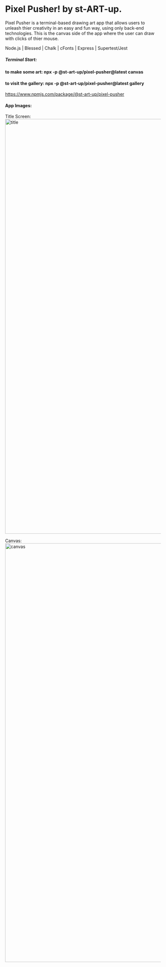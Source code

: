 # Pixel Pusher! by st-ART-up.

Pixel Pusher is a terminal-based drawing art app that allows users to unleash thier creativity in an easy and fun way, using only back-end technologies. This is the canvas side of the app where the user can draw with clicks of thier mouse.

Node.js | Blessed | Chalk | cFonts | Express | Supertest/Jest 

##### Terminal Start: 
#### to make some art: npx -p @st-art-up/pixel-pusher@latest canvas
#### to visit the gallery: npx -p @st-art-up/pixel-pusher@latest gallery 
https://www.npmjs.com/package/@st-art-up/pixel-pusher

#### App Images:
Title Screen:
<img width="1343" alt="title" src="https://user-images.githubusercontent.com/71411431/117599464-b896bb80-b0fe-11eb-8183-3dce37a30d64.png">


Canvas:
<img width="1356" alt="canvas" src="https://user-images.githubusercontent.com/71411431/117599256-4f16ad00-b0fe-11eb-87e9-ffb49c38788f.png">






